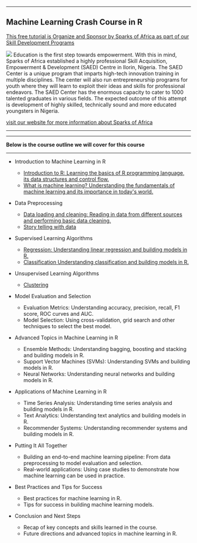 *** 
## Machine Learning Crash Course in R


[This free tutorial is Organize and Sponsor by Sparks of Africa as part of our Skill Development Programs](https://sparksofafrica.org/)

![](https://sparksofafrica.org/static/website/assets/images/logo.png)
Education is the first step towards empowerment. With this in mind, Sparks of Africa established a highly professional Skill Acquisition, Empowerment & Development (SAED) Centre in Ilorin, Nigeria. The SAED Center is a unique program that imparts high-tech innovation training in multiple disciplines. The center will also run entrepreneurship programs for youth where they will learn to exploit their ideas and skills for professional endeavors. The SAED Center has the enormous capacity to cater to 1000 talented graduates in various fields. The expected outcome of this attempt is development of highly skilled, technically sound and more educated youngsters in Nigeria.

[visit our website for more information about Sparks of Africa](https://sparksofafrica.org)
***



***
 
**Below is the course outline we will cover for this course**

***

- Introduction to Machine Learning in R
   
    - [Introduction to R: Learning the basics of R programming language, its data structures and control flow.](./introduction2R/Introduction2R.Rmd)
    - [What is machine learning? Understanding the fundamentals of machine learning and its importance in today's world.](./introduction2R/introduction2ML.Rmd)

-  Data Preprocessing
    - [Data loading and cleaning: Reading in data from different sources and performing basic data cleaning.](./dataCleaningPrepProcessing/DataCleaningExample.R)
    - [Story telling with data](./dataCleaningPrepProcessing/storyTellingWithData.R)

- Supervised Learning Algorithms
    - [Regression: Understanding linear regression and building models in R.](./regression/linearRegression.Rmd)
    - [Classification Understanding classification and building models in R.](./classification/classification_handwriting_recog.Rmd)


- Unsupervised Learning Algorithms
    - [Clustering](./clustering/fedpapers.R)

-  Model Evaluation and Selection
    - Evaluation Metrics: Understanding accuracy, precision, recall, F1 score, ROC curves and AUC.
    - Model Selection: Using cross-validation, grid search and other techniques to select the best model.
    
- Advanced Topics in Machine Learning in R
    - Ensemble Methods: Understanding bagging, boosting and stacking and building models in R.
    - Support Vector Machines (SVMs): Understanding SVMs and building models in R.
    - Neural Networks: Understanding neural networks and building models in R.

- Applications of Machine Learning in R
    - Time Series Analysis: Understanding time series analysis and building models in R.
    - Text Analytics: Understanding text analytics and building models in R.
    - Recommender Systems: Understanding recommender systems and building models in R.

- Putting It All Together
    - Building an end-to-end machine learning pipeline: From data preprocessing to model evaluation and selection.
    - Real-world applications: Using case studies to demonstrate how machine learning can be used in practice.

- Best Practices and Tips for Success
    - Best practices for machine learning in R.
    - Tips for success in building machine learning models.

- Conclusion and Next Steps
    - Recap of key concepts and skills learned in the course.
    - Future directions and advanced topics in machine learning in R.